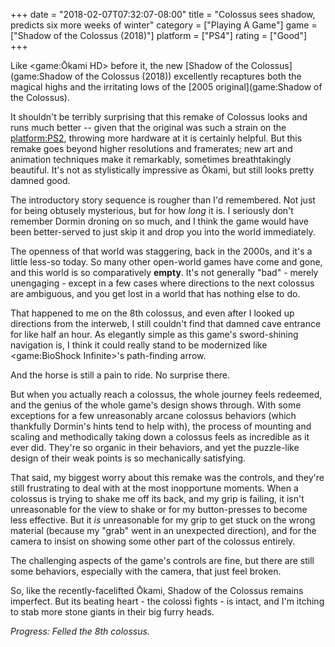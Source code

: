 +++
date = "2018-02-07T07:32:07-08:00"
title = "Colossus sees shadow, predicts six more weeks of winter"
category = ["Playing A Game"]
game = ["Shadow of the Colossus (2018)"]
platform = ["PS4"]
rating = ["Good"]
+++

Like <game:Ōkami HD> before it, the new [Shadow of the Colossus](game:Shadow of the Colossus (2018)) excellently recaptures both the magical highs and the irritating lows of the [2005 original](game:Shadow of the Colossus).

It shouldn't be terribly surprising that this remake of Colossus looks and runs much better -- given that the original was such a strain on the <platform:PS2>, throwing more hardware at it is certainly helpful.  But this remake goes beyond higher resolutions and framerates; new art and animation techniques make it remarkably, sometimes breathtakingly beautiful.  It's not as stylistically impressive as Ōkami, but still looks pretty damned good.

The introductory story sequence is rougher than I'd remembered.  Not just for being obtusely mysterious, but for how <i>long</i> it is.  I seriously don't remember Dormin droning on so much, and I think the game would have been better-served to just skip it and drop you into the world immediately.

The openness of that world was staggering, back in the 2000s, and it's a little less-so today.  So many other open-world games have come and gone, and this world is so comparatively <b>empty</b>.  It's not generally "bad" - merely unengaging - except in a few cases where directions to the next colossus are ambiguous, and you get lost in a world that has nothing else to do.

That happened to me on the 8th colossus, and even after I looked up directions from the interweb, I still couldn't find that damned cave entrance for like half an hour.  As elegantly simple as this game's sword-shining navigation is, I think it could really stand to be modernized like <game:BioShock Infinite>'s path-finding arrow.

And the horse is still a pain to ride.  No surprise there.

But when you actually reach a colossus, the whole journey feels redeemed, and the genius of the whole game's design shows through.  With some exceptions for a few unreasonably arcane colossus behaviors (which thankfully Dormin's hints tend to help with), the process of mounting and scaling and methodically taking down a colossus feels as incredible as it ever did.  They're so organic in their behaviors, and yet the puzzle-like design of their weak points is so mechanically satisfying.

That said, my biggest worry about this remake was the controls, and they're still frustrating to deal with at the most inopportune moments.  When a colossus is trying to shake me off its back, and my grip is failing, it isn't unreasonable for the view to shake or for my button-presses to become less effective.  But it <i>is</i> unreasonable for my grip to get stuck on the wrong material (because my "grab" went in an unexpected direction), and for the camera to insist on showing some other part of the colossus entirely.

The challenging aspects of the game's controls are fine, but there are still some behaviors, especially with the camera, that just feel broken.

So, like the recently-facelifted Ōkami, Shadow of the Colossus remains imperfect.  But its beating heart - the colossi fights - is intact, and I'm itching to stab more stone giants in their big furry heads.

<i>Progress: Felled the 8th colossus.</i>
